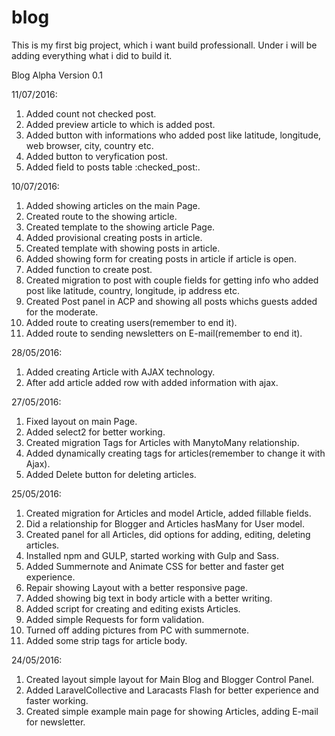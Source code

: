 # blog

This is my first big project, which i want build professionall. Under i will be adding everything what i did to build it.

Blog Alpha Version 0.1

11/07/2016:

1. Added count not checked post.
2. Added preview article to which is added post.
3. Added button with informations who added post like latitude, longitude, web browser, city, country etc.
4. Added button to veryfication post.
5. Added field to posts table :checked_post:.

10/07/2016:

1. Added showing articles on the main Page.
2. Created route to the showing article.
3. Created template to the showing article Page.
4. Added provisional creating posts in article.
5. Created template with showing posts in article.
6. Added showing form for creating posts in article if article is open.
7. Added function to create post.
8. Created migration to post with couple fields for getting info who added post like latitude, country, longitude, ip address etc.
9. Created Post panel in ACP and showing all posts whichs guests added for the moderate.
10. Added route to creating users(remember to end it).
11. Added route to sending newsletters on E-mail(remember to end it).

28/05/2016:

1. Added creating Article with AJAX technology.
2. After add article added row with added information with ajax.

27/05/2016:

1. Fixed layout on main Page.
2. Added select2 for better working.
3. Created migration Tags for Articles with ManytoMany relationship.
4. Added dynamically creating tags for articles(remember to change it with Ajax).
5. Added Delete button for deleting articles.

25/05/2016:

  1. Created migration for Articles and model Article, added fillable fields.
  2. Did a relationship for Blogger and Articles hasMany for User model.
  3. Created panel for all Articles, did options for adding, editing, deleting articles.
  4. Installed npm and GULP, started working with Gulp and Sass.
  5. Added Summernote and Animate CSS for better and faster get experience.
  6. Repair showing Layout with a better responsive page.
  7. Added showing big text in body article with a better writing.
  8. Added script for creating and editing exists Articles.
  9. Added simple Requests for form validation.
  10. Turned off adding pictures from PC with summernote.
  11. Added some strip tags for article body.

24/05/2016:

  1. Created layout simple layout for Main Blog and Blogger Control Panel.
  2. Added LaravelCollective and Laracasts Flash for better experience and faster working.
  3. Created simple example main page for showing Articles, adding E-mail for newsletter.
